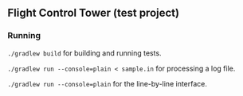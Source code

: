 ## Flight Control Tower (test project)

### Running

`./gradlew build` for building and running tests. 

`./gradlew run --console=plain < sample.in` for processing a log file.

`./gradlew run --console=plain` for the line-by-line interface.
